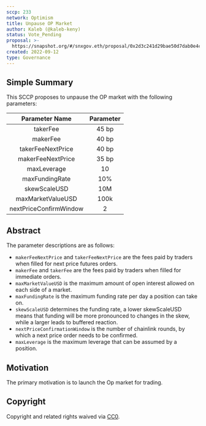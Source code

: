 ```yaml
---
sccp: 233
network: Optimism
title: Unpause OP Market
author: Kaleb (@kaleb-keny)
status: Vote_Pending
proposal: >-
  https://snapshot.org/#/snxgov.eth/proposal/0x2d3c241d29bae50d7dab0e4cb0041c852b21c748f3c5c2236cd259f310e5d20f
created: 2022-09-12
type: Governance
---
```


## Simple Summary

<!--"If you can't explain it simply, you don't understand it well enough." Provide a simplified and layman-accessible explanation of the SCCP.-->

This SCCP proposes to unpause the OP market with the following parameters:

|   **Parameter Name**   	| **Parameter** 	|
|:----------------------:	|:-------------:	|
|        takerFee        	|     45 bp     	|
|        makerFee        	|     40 bp     	|
|    takerFeeNextPrice   	|     40 bp     	|
|    makerFeeNextPrice   	|     35 bp     	|
|       maxLeverage      	|       10      	|
|     maxFundingRate     	|      10%      	|
|      skewScaleUSD      	|      10M      	|
|    maxMarketValueUSD   	|      100k     	|
| nextPriceConfirmWindow 	|       2       	|


## Abstract

<!--A short (~200 word) description of the variable change proposed.-->
The parameter descriptions are as follows:
- `makerFeeNextPrice` and `takerFeeNextPrice` are the fees paid by traders when filled for next price futures orders.
- `makerFee` and `takerFee` are the fees paid by traders when filled for immediate orders.
- `maxMarketValueUSD` is the maximum amount of open interest allowed on each side of a market.
- `maxFundingRate` is the maximum funding rate per day a position can take on.
- `skewScaleUSD` determines the funding rate, a lower skewScaleUSD means that funding will be more pronounced to changes in the skew, while a larger leads to buffered reaction.
- `nextPriceConfirmationWindow` is the number of chainlink rounds, by which a next price order needs to be confirmed.
- `maxLeverage` is the maximum leverage that can be assumed by a position.

## Motivation

<!--The motivation is critical for SCCPs that want to update variables within Synthetix. It should clearly explain why the existing variable is not incentive aligned. SCCP submissions without sufficient motivation may be rejected outright.-->

The primary motivation is to launch the Op market for trading.

## Copyright

Copyright and related rights waived via [CC0](https://creativecommons.org/publicdomain/zero/1.0/).
